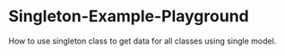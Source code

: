 # Singleton-Example-Playground

How to use singleton class to get data for all classes using single model.